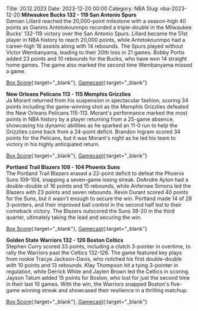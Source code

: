 Title: 20.12.2023
Date: 2023-12-20 00:00
Category: NBA 
Slug: nba-2023-12-20 
**Milwaukee Bucks 132 - 119 San Antonio Spurs**  
Damian Lillard reached the 20,000-point milestone with a season-high 40 points as Giannis Antetokounmpo recorded a triple-double in the Milwaukee Bucks' 132-119 victory over the San Antonio Spurs. Lillard became the 51st player in NBA history to reach 20,000 points, while Antetokounmpo had a career-high 16 assists along with 14 rebounds. The Spurs played without Victor Wembanyama, leading to their 20th loss in 21 games. Bobby Portis added 23 points and 10 rebounds for the Bucks, who have won 14 straight home games. The game also marked the second time Wembanyama missed a game. 

[Box Score](https://www.nba.com/game/sas-vs-mil-0022300361/box-score){:target="_blank"}, [Gamecast](https://www.nba.com/game/sas-vs-mil-0022300361){:target="_blank"}<br>

**New Orleans Pelicans 113 - 115 Memphis Grizzlies**  
Ja Morant returned from his suspension in spectacular fashion, scoring 34 points including the game-winning shot as the Memphis Grizzlies defeated the New Orleans Pelicans 115-113. Morant's performance marked the most points in NBA history by a player returning from a 25-game absence, showcasing his dynamic abilities as he sparked an 11-0 run to help the Grizzlies come back from a 24-point deficit. Brandon Ingram scored 34 points for the Pelicans, but it was Morant's night as he led his team to victory in his highly anticipated return. 

[Box Score](https://www.nba.com/game/mem-vs-nop-0022300360/box-score){:target="_blank"}, [Gamecast](https://www.nba.com/game/mem-vs-nop-0022300360){:target="_blank"}<br>

**Portland Trail Blazers 109 - 104 Phoenix Suns**  
The Portland Trail Blazers erased a 22-point deficit to defeat the Phoenix Suns 109-104, snapping a seven-game losing streak. DeAndre Ayton had a double-double of 16 points and 15 rebounds, while Anfernee Simons led the Blazers with 23 points and seven rebounds. Kevin Durant scored 40 points for the Suns, but it wasn't enough to secure the win. Portland made 14 of 28 3-pointers, and their improved ball control in the second half led to their comeback victory. The Blazers outscored the Suns 38-20 in the third quarter, ultimately taking the lead and securing the win. 

[Box Score](https://www.nba.com/game/phx-vs-por-0022300363/box-score){:target="_blank"}, [Gamecast](https://www.nba.com/game/phx-vs-por-0022300363){:target="_blank"}<br>

**Golden State Warriors 132 - 126 Boston Celtics**  
Stephen Curry scored 33 points, including a clutch 3-pointer in overtime, to rally the Warriors past the Celtics 132-126. The game featured key plays from rookie Tracye Jackson-Davis, who notched his first double-double with 10 points and 13 rebounds. Klay Thompson hit a tying 3-pointer in regulation, while Derrick White and Jaylen Brown led the Celtics in scoring. Jayson Tatum added 15 points for Boston, who lost for just the second time in their last 10 games. With the win, the Warriors snapped Boston's five-game winning streak and showcased their resilience in a thrilling matchup. 

[Box Score](https://www.nba.com/game/bos-vs-gsw-0022300362/box-score){:target="_blank"}, [Gamecast](https://www.nba.com/game/bos-vs-gsw-0022300362){:target="_blank"}<br>

